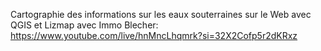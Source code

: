Cartographie des informations sur les eaux souterraines sur le Web avec QGIS et Lizmap avec Immo Blecher: https://www.youtube.com/live/hnMncLhqmrk?si=32X2Cofp5r2dKRxz

